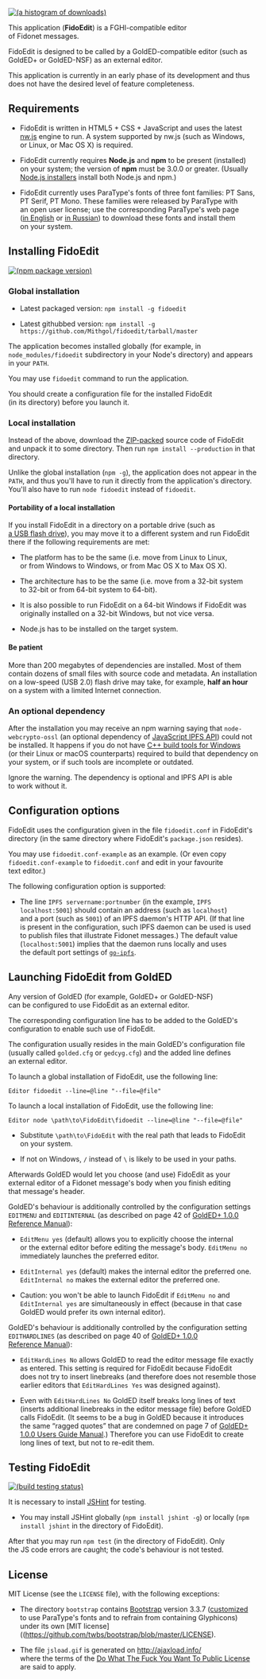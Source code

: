 [![(a histogram of downloads)](https://nodei.co/npm-dl/fidoedit.png?height=3)](https://npmjs.org/package/fidoedit)

This application (**FidoEdit**) is a FGHI-compatible editor of Fidonet messages.

FidoEdit is designed to be called by a GoldED-compatible editor (such as GoldED+ or GoldED-NSF) as an external editor.

This application is currently in an early phase of its development and thus does not have the desired level of feature completeness.

## Requirements

* FidoEdit is written in HTML5 + CSS + JavaScript and uses the latest [nw.js](https://github.com/nwjs/nw.js) engine to run. A system supported by nw.js (such as Windows, or Linux, or Mac OS X) is required.

* FidoEdit currently requires **Node.js** and **npm** to be present (installed) on your system; the version of **npm** must be 3.0.0 or greater. (Usually [Node.js installers](https://nodejs.org/en/download/) install both Node.js and npm.)

* FidoEdit currently uses ParaType's fonts of three font families: PT Sans, PT Serif, PT Mono. These families were released by ParaType with an open user license; use the corresponding ParaType's web page ([in English](http://www.paratype.com/public/) or [in Russian](http://www.paratype.ru/public/)) to download these fonts and install them on your system.

## Installing FidoEdit

[![(npm package version)](https://nodei.co/npm/fidoedit.png?downloads=true&downloadRank=true)](https://npmjs.org/package/fidoedit)

### Global installation

* Latest packaged version: `npm install -g fidoedit`

* Latest githubbed version: `npm install -g https://github.com/Mithgol/fidoedit/tarball/master`

The application becomes installed globally (for example, in `node_modules/fidoedit` subdirectory in your Node's directory) and appears in your `PATH`.

You may use `fidoedit` command to run the application.

You should create a configuration file for the installed FidoEdit (in its directory) before you launch it.

### Local installation

Instead of the above, download the [ZIP-packed](https://github.com/Mithgol/fidoedit/archive/master.zip) source code of FidoEdit and unpack it to some directory. Then run `npm install --production` in that directory.

Unlike the global installation (`npm -g`), the application does not appear in the `PATH`, and thus you'll have to run it directly from the application's directory. You'll also have to run `node fidoedit` instead of `fidoedit`.

#### Portability of a local installation

If you install FidoEdit in a directory on a portable drive (such as [a USB flash drive](https://en.wikipedia.org/wiki/USB_flash_drive)), you may move it to a different system and run FidoEdit there if the following requirements are met:

* The platform has to be the same (i.e. move from Linux to Linux, or from Windows to Windows, or from Mac OS X to Max OS X).

* The architecture has to be the same (i.e. move from a 32-bit system to 32-bit or from 64-bit system to 64-bit).

* It is also possible to run FidoEdit on a 64-bit Windows if FidoEdit was originally installed on a 32-bit Windows, but not vice versa.

* Node.js has to be installed on the target system.

#### Be patient

More than 200 megabytes of dependencies are installed. Most of them contain dozens of small files with source code and metadata. An installation on a low-speed (USB 2.0) flash drive may take, for example, **half an hour** on a system with a limited Internet connection.

### An optional dependency

After the installation you may receive an npm warning saying that `node-webcrypto-ossl` (an optional dependency of [JavaScript IPFS API](https://github.com/ipfs/js-ipfs-api)) could not be installed. It happens if you do not have [C++ build tools for Windows](https://github.com/felixrieseberg/windows-build-tools) (or their Linux or macOS counterparts) required to build that dependency on your system, or if such tools are incomplete or outdated.

Ignore the warning. The dependency is optional and IPFS API is able to work without it.

## Configuration options

FidoEdit uses the configuration given in the file `fidoedit.conf` in FidoEdit's directory (in the same directory where FidoEdit's `package.json` resides).

You may use `fidoedit.conf-example` as an example. (Or even copy `fidoedit.conf-example` to `fidoedit.conf` and edit in your favourite text editor.)

The following configuration option is supported:

* The line `IPFS servername:portnumber` (in the example, `IPFS localhost:5001`) should contain an address (such as `localhost`) and a port (such as `5001`) of an IPFS daemon's HTTP API. (If that line is present in the configuration, such IPFS daemon can be used is used to publish files that illustrate Fidonet messages.) The default value (`localhost:5001`) implies that the daemon runs locally and uses the default port settings of [`go-ipfs`](https://github.com/ipfs/go-ipfs/).

## Launching FidoEdit from GoldED

Any version of GoldED (for example, GoldED+ or GoldED-NSF) can be configured to use FidoEdit as an external editor.

The corresponding configuration line has to be added to the GoldED's configuration to enable such use of FidoEdit.

The configuration usually resides in the main GoldED's configuration file (usually called `golded.cfg` or `gedcyg.cfg`) and the added line defines an external editor.

To launch a global installation of FidoEdit, use the following line:

    Editor fidoedit --line=@line "--file=@file"

To launch a local installation of FidoEdit, use the following line:

    Editor node \path\to\FidoEdit\fidoedit --line=@line "--file=@file"

* Substitute `\path\to\FidoEdit` with the real path that leads to FidoEdit on your system.

* If not on Windows, `/` instead of `\` is likely to be used in your paths.

Afterwards GoldED would let you choose (and use) FidoEdit as your external editor of a Fidonet message's body when you finish editing that message's header.

GoldED's behaviour is additionally controlled by the configuration settings `EDITMENU` and `EDITINTERNAL` (as described on page 42 of [GoldED+ 1.0.0 Reference Manual](https://sourceforge.net/projects/golded-plus/files/golded-plus-manual/)):

* `EditMenu yes` (default) allows you to explicitly choose the internal or the external editor before editing the message's body. `EditMenu no` immediately launches the preferred editor.

* `EditInternal yes` (default) makes the internal editor the preferred one. `EditInternal no` makes the external editor the preferred one.

* Caution: you won't be able to launch FidoEdit if `EditMenu no` and `EditInternal yes` are simultaneously in effect (because in that case GoldED would prefer its own internal editor).

GoldED's behaviour is additionally controlled by the configuration setting `EDITHARDLINES` (as described on page 40 of [GoldED+ 1.0.0 Reference Manual](https://sourceforge.net/projects/golded-plus/files/golded-plus-manual/)):

* `EditHardLines No` allows GoldED to read the editor message file exactly as entered. This setting is required for FidoEdit because FidoEdit does not try to insert linebreaks (and therefore does not resemble those earlier editors that `EditHardLines Yes` was designed against).

* Even with `EditHardLines No` GoldED itself breaks long lines of text (inserts additional linebreaks in the editor message file) before GoldED calls FidoEdit. (It seems to be a bug in GoldED because it introduces the same “ragged quotes” that are condemned on page 7 of [GoldED+ 1.0.0 Users Guide Manual](https://sourceforge.net/projects/golded-plus/files/golded-plus-manual/).) Therefore you can use FidoEdit to create long lines of text, but not to re-edit them.

## Testing FidoEdit

[![(build testing status)](https://img.shields.io/travis/Mithgol/fidoedit/master.svg?style=plastic)](https://travis-ci.org/Mithgol/fidoedit)

It is necessary to install [JSHint](http://jshint.com/) for testing.

* You may install JSHint globally (`npm install jshint -g`) or locally (`npm install jshint` in the directory of FidoEdit).

After that you may run `npm test` (in the directory of FidoEdit). Only the JS code errors are caught; the code's behaviour is not tested.

## License

MIT License (see the `LICENSE` file), with the following exceptions:

* The directory `bootstrap` contains [Bootstrap](http://getbootstrap.com/) version 3.3.7 ([customized](http://getbootstrap.com/customize/) to use ParaType's fonts and to refrain from containing Glyphicons) under its own [MIT license]((https://github.com/twbs/bootstrap/blob/master/LICENSE).

* The file `jsload.gif` is generated on http://ajaxload.info/ where the terms of the [Do What The Fuck You Want To Public License](http://www.wtfpl.net/) are said to apply.
